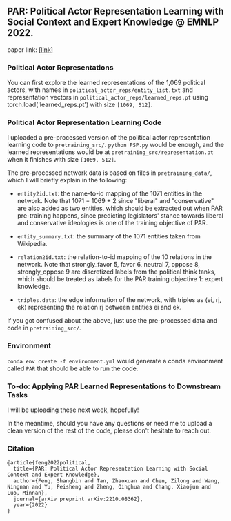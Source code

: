 ## PAR: Political Actor Representation Learning with Social Context and Expert Knowledge @ EMNLP 2022.

paper link: [[link]](https://arxiv.org/abs/2210.08362)

### Political Actor Representations

You can first explore the learned representations of the 1,069 political actors, with names in `political_actor_reps/entity_list.txt` and representation vectors in `political_actor_reps/learned_reps.pt` using torch.load('learned_reps.pt') with size `[1069, 512]`.

### Political Actor Representation Learning Code

I uploaded a pre-processed version of the political actor representation learning code to `pretraining_src/`. `python PSP.py` would be enough, and the learned representations would be at `pretraining_src/representation.pt` when it finishes with size `[1069, 512]`.

The pre-processed network data is based on files in `pretraining_data/`, which I will briefly explain in the following:

- `entity2id.txt`: the name-to-id mapping of the 1071 entities in the network. Note that 1071 = 1069 + 2 since "liberal" and "conservative" are also added as two entities, which should be extracted out when PAR pre-training happens, since predicting legislators' stance towards liberal and conservative ideologies is one of the training objective of PAR.

- `entity_summary.txt`: the summary of the 1071 entities taken from Wikipedia.

- `relation2id.txt`: the relation-to-id mapping of the 10 relations in the network. Note that strongly_favor 5, favor 6, neutral 7, oppose 8, strongly_oppose 9 are discretized labels from the political think tanks, which should be treated as labels for the PAR training objective 1: expert knowledge.

- `triples.data`: the edge information of the network, with triples as (ei, rj, ek) representing the relation rj between entities ei and ek.

If you got confused about the above, just use the pre-processed data and code in `pretraining_src/`.

### Environment

`conda env create -f environment.yml` would generate a conda environment called `PAR` that should be able to run the code.

### To-do: Applying PAR Learned Representations to Downstream Tasks

I will be uploading these next week, hopefully!

In the meantime, should you have any questions or need me to upload a clean version of the rest of the code, please don't hesitate to reach out.

### Citation

```
@article{feng2022political,
  title={PAR: Political Actor Representation Learning with Social Context and Expert Knowledge},
  author={Feng, Shangbin and Tan, Zhaoxuan and Chen, Zilong and Wang, Ningnan and Yu, Peisheng and Zheng, Qinghua and Chang, Xiaojun and Luo, Minnan},
  journal={arXiv preprint arXiv:2210.08362},
  year={2022}
}
```
